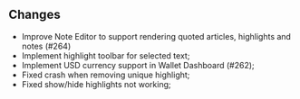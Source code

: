 ## Changes
- Improve Note Editor to support rendering quoted articles, highlights and notes (#264)
- Implement highlight toolbar for selected text;
- Implement USD currency support in Wallet Dashboard (#262);
- Fixed crash when removing unique highlight;
- Fixed show/hide highlights not working;